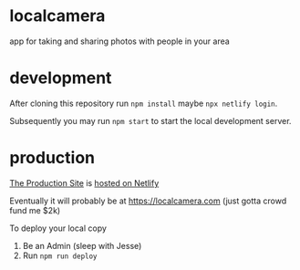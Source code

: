 # localcamera
app for taking and sharing photos with people in your area

# development

After cloning this repository run `npm install` maybe `npx netlify login`.

Subsequently you may run `npm start` to start the local development server.

# production

[The Production Site](localcamera.netlify.com) is [hosted on Netlify]() 

Eventually it will probably be at https://localcamera.com (just gotta crowd fund me $2k)

To deploy your local copy 
1. Be an Admin (sleep with Jesse)
2. Run `npm run deploy`

